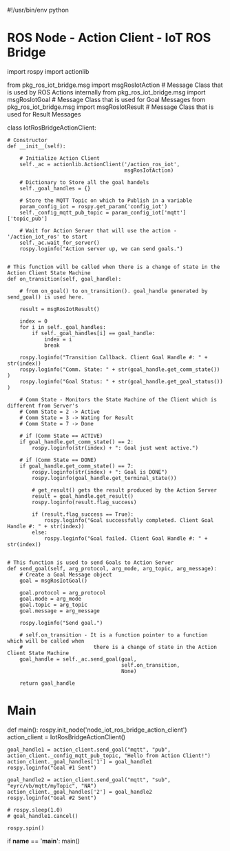 #!/usr/bin/env python

# ROS Node - Action Client - IoT ROS Bridge

import rospy
import actionlib

from pkg_ros_iot_bridge.msg import msgRosIotAction      # Message Class that is used by ROS Actions internally
from pkg_ros_iot_bridge.msg import msgRosIotGoal        # Message Class that is used for Goal Messages
from pkg_ros_iot_bridge.msg import msgRosIotResult      # Message Class that is used for Result Messages

class IotRosBridgeActionClient:

    # Constructor
    def __init__(self):

        # Initialize Action Client
        self._ac = actionlib.ActionClient('/action_ros_iot',
                                          msgRosIotAction)
        
        # Dictionary to Store all the goal handels
        self._goal_handles = {}

        # Store the MQTT Topic on which to Publish in a variable
        param_config_iot = rospy.get_param('config_iot')
        self._config_mqtt_pub_topic = param_config_iot['mqtt']['topic_pub']

        # Wait for Action Server that will use the action - '/action_iot_ros' to start
        self._ac.wait_for_server()
        rospy.loginfo("Action server up, we can send goals.")

    
    # This function will be called when there is a change of state in the Action Client State Machine
    def on_transition(self, goal_handle):
        
        # from on_goal() to on_transition(). goal_handle generated by send_goal() is used here.
        
        result = msgRosIotResult()

        index = 0
        for i in self._goal_handles:
            if self._goal_handles[i] == goal_handle:
                index = i
                break

        rospy.loginfo("Transition Callback. Client Goal Handle #: " + str(index))
        rospy.loginfo("Comm. State: " + str(goal_handle.get_comm_state()) )
        rospy.loginfo("Goal Status: " + str(goal_handle.get_goal_status()) )
        
        # Comm State - Monitors the State Machine of the Client which is different from Server's
        # Comm State = 2 -> Active
        # Comm State = 3 -> Wating for Result
        # Comm State = 7 -> Done
        
        # if (Comm State == ACTIVE)
        if goal_handle.get_comm_state() == 2:
            rospy.loginfo(str(index) + ": Goal just went active.")
        
        # if (Comm State == DONE)
        if goal_handle.get_comm_state() == 7:
            rospy.loginfo(str(index) + ": Goal is DONE")
            rospy.loginfo(goal_handle.get_terminal_state())
            
            # get_result() gets the result produced by the Action Server
            result = goal_handle.get_result()
            rospy.loginfo(result.flag_success)

            if (result.flag_success == True):
                rospy.loginfo("Goal successfully completed. Client Goal Handle #: " + str(index))
            else:
                rospy.loginfo("Goal failed. Client Goal Handle #: " + str(index))


    # This function is used to send Goals to Action Server
    def send_goal(self, arg_protocol, arg_mode, arg_topic, arg_message):
        # Create a Goal Message object
        goal = msgRosIotGoal()

        goal.protocol = arg_protocol
        goal.mode = arg_mode
        goal.topic = arg_topic
        goal.message = arg_message

        rospy.loginfo("Send goal.")
        
        # self.on_transition - It is a function pointer to a function which will be called when 
        #                       there is a change of state in the Action Client State Machine
        goal_handle = self._ac.send_goal(goal,
                                         self.on_transition,
                                         None)

        return goal_handle

# Main
def main():
    rospy.init_node('node_iot_ros_bridge_action_client')
    action_client = IotRosBridgeActionClient()

    goal_handle1 = action_client.send_goal("mqtt", "pub", action_client._config_mqtt_pub_topic, "Hello from Action Client!")
    action_client._goal_handles['1'] = goal_handle1
    rospy.loginfo("Goal #1 Sent")

    goal_handle2 = action_client.send_goal("mqtt", "sub", "eyrc/vb/mqtt/myTopic", "NA")
    action_client._goal_handles['2'] = goal_handle2
    rospy.loginfo("Goal #2 Sent")

    # rospy.sleep(1.0)
    # goal_handle1.cancel()

    rospy.spin()


if __name__ == '__main__':
    main()


